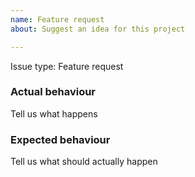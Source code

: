 ```yaml
---
name: Feature request
about: Suggest an idea for this project

---
```


Issue type: Feature request
<!--
PLEASE DO NOT FILE ISSUES FOR GENERAL SUPPORT QUESTIONS.
The issue tracker is for reporting bugs, feature requests and development discussions only.
For support questions, please use our chat at https://gitter.im/UltraStar-Deluxe/Play
-->

### Actual behaviour

Tell us what happens

### Expected behaviour

Tell us what should actually happen

